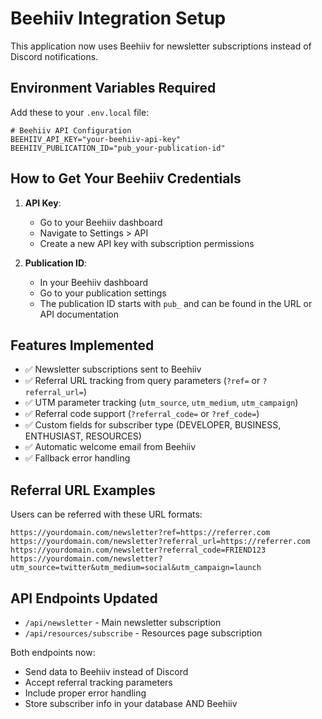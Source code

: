 # Beehiiv Integration Setup

This application now uses Beehiiv for newsletter subscriptions instead of Discord notifications.

## Environment Variables Required

Add these to your `.env.local` file:

```env
# Beehiiv API Configuration
BEEHIIV_API_KEY="your-beehiiv-api-key"
BEEHIIV_PUBLICATION_ID="pub_your-publication-id"
```

## How to Get Your Beehiiv Credentials

1. **API Key**: 
   - Go to your Beehiiv dashboard
   - Navigate to Settings > API
   - Create a new API key with subscription permissions

2. **Publication ID**: 
   - In your Beehiiv dashboard
   - Go to your publication settings
   - The publication ID starts with `pub_` and can be found in the URL or API documentation

## Features Implemented

- ✅ Newsletter subscriptions sent to Beehiiv
- ✅ Referral URL tracking from query parameters (`?ref=` or `?referral_url=`)
- ✅ UTM parameter tracking (`utm_source`, `utm_medium`, `utm_campaign`)
- ✅ Referral code support (`?referral_code=` or `?ref_code=`)
- ✅ Custom fields for subscriber type (DEVELOPER, BUSINESS, ENTHUSIAST, RESOURCES)
- ✅ Automatic welcome email from Beehiiv
- ✅ Fallback error handling

## Referral URL Examples

Users can be referred with these URL formats:

```
https://yourdomain.com/newsletter?ref=https://referrer.com
https://yourdomain.com/newsletter?referral_url=https://referrer.com
https://yourdomain.com/newsletter?referral_code=FRIEND123
https://yourdomain.com/newsletter?utm_source=twitter&utm_medium=social&utm_campaign=launch
```

## API Endpoints Updated

- `/api/newsletter` - Main newsletter subscription
- `/api/resources/subscribe` - Resources page subscription

Both endpoints now:
- Send data to Beehiiv instead of Discord
- Accept referral tracking parameters
- Include proper error handling
- Store subscriber info in your database AND Beehiiv 